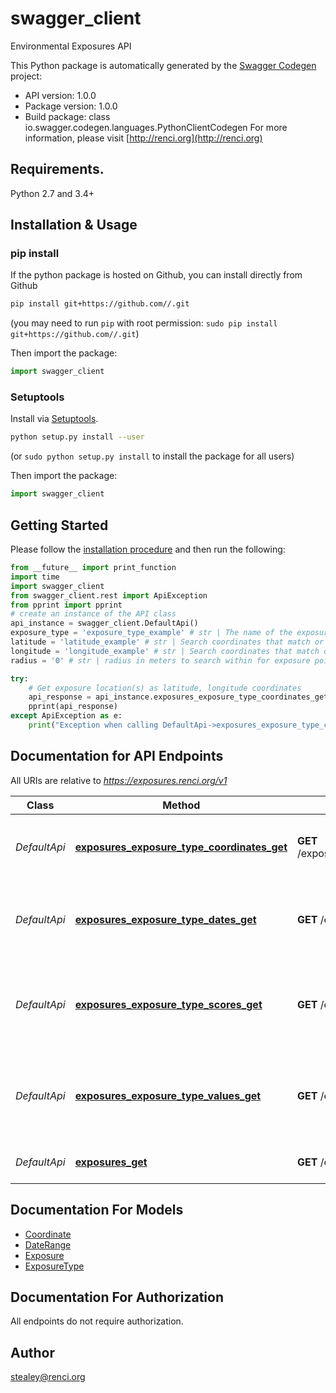 # swagger_client
Environmental Exposures API

This Python package is automatically generated by the [Swagger Codegen](https://github.com/swagger-api/swagger-codegen) project:

- API version: 1.0.0
- Package version: 1.0.0
- Build package: class io.swagger.codegen.languages.PythonClientCodegen
For more information, please visit [http://renci.org](http://renci.org)

## Requirements.

Python 2.7 and 3.4+

## Installation & Usage
### pip install

If the python package is hosted on Github, you can install directly from Github

```sh
pip install git+https://github.com//.git
```
(you may need to run `pip` with root permission: `sudo pip install git+https://github.com//.git`)

Then import the package:
```python
import swagger_client 
```

### Setuptools

Install via [Setuptools](http://pypi.python.org/pypi/setuptools).

```sh
python setup.py install --user
```
(or `sudo python setup.py install` to install the package for all users)

Then import the package:
```python
import swagger_client
```

## Getting Started

Please follow the [installation procedure](#installation--usage) and then run the following:

```python
from __future__ import print_function
import time
import swagger_client
from swagger_client.rest import ApiException
from pprint import pprint
# create an instance of the API class
api_instance = swagger_client.DefaultApi()
exposure_type = 'exposure_type_example' # str | The name of the exposure factor (currently limited to pm25, o3).
latitude = 'latitude_example' # str | Search coordinates that match or are like 'latitude' (optional)
longitude = 'longitude_example' # str | Search coordinates that match or are like 'longitude' (optional)
radius = '0' # str | radius in meters to search within for exposure point when a coordinate is provided (optional) (default to 0)

try:
    # Get exposure location(s) as latitude, longitude coordinates
    api_response = api_instance.exposures_exposure_type_coordinates_get(exposure_type, latitude=latitude, longitude=longitude, radius=radius)
    pprint(api_response)
except ApiException as e:
    print("Exception when calling DefaultApi->exposures_exposure_type_coordinates_get: %s\n" % e)

```

## Documentation for API Endpoints

All URIs are relative to *https://exposures.renci.org/v1*

Class | Method | HTTP request | Description
------------ | ------------- | ------------- | -------------
*DefaultApi* | [**exposures_exposure_type_coordinates_get**](docs/DefaultApi.md#exposures_exposure_type_coordinates_get) | **GET** /exposures/{exposure_type}/coordinates | Get exposure location(s) as latitude, longitude coordinates
*DefaultApi* | [**exposures_exposure_type_dates_get**](docs/DefaultApi.md#exposures_exposure_type_dates_get) | **GET** /exposures/{exposure_type}/dates | Get exposure start date and end date range for exposure type
*DefaultApi* | [**exposures_exposure_type_scores_get**](docs/DefaultApi.md#exposures_exposure_type_scores_get) | **GET** /exposures/{exposure_type}/scores | Get exposure score for a given environmental factor at exposure location(s)
*DefaultApi* | [**exposures_exposure_type_values_get**](docs/DefaultApi.md#exposures_exposure_type_values_get) | **GET** /exposures/{exposure_type}/values | Get exposure value for a given environmental factor at exposure location(s)
*DefaultApi* | [**exposures_get**](docs/DefaultApi.md#exposures_get) | **GET** /exposures | Get list of exposure types


## Documentation For Models

 - [Coordinate](docs/Coordinate.md)
 - [DateRange](docs/DateRange.md)
 - [Exposure](docs/Exposure.md)
 - [ExposureType](docs/ExposureType.md)


## Documentation For Authorization

 All endpoints do not require authorization.


## Author

stealey@renci.org

